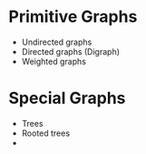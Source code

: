 # Primitive Graphs
- Undirected graphs
- Directed graphs (Digraph)
- Weighted graphs
# Special Graphs
- Trees
- Rooted trees
- 